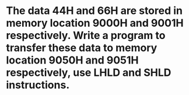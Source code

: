 # The data 44H and 66H are stored in memory location 9000H and 9001H respectively. Write a program to transfer these data to memory location 9050H and 9051H respectively, use LHLD and SHLD instructions.
